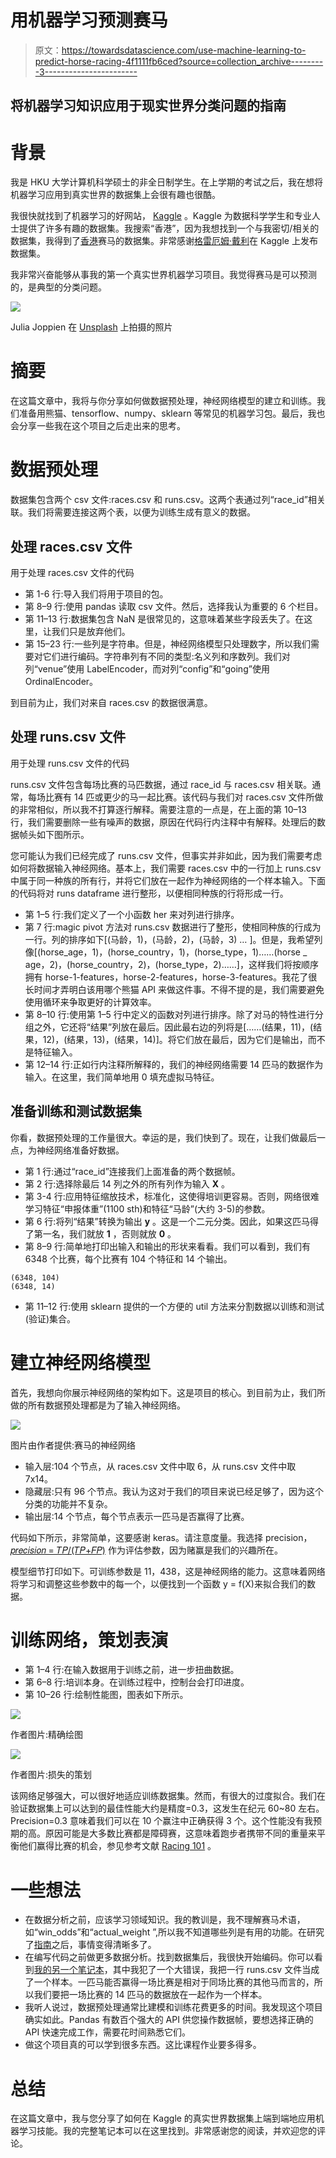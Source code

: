 # 用机器学习预测赛马

> 原文：<https://towardsdatascience.com/use-machine-learning-to-predict-horse-racing-4f1111fb6ced?source=collection_archive---------3----------------------->

## 将机器学习知识应用于现实世界分类问题的指南

# **背景**

我是 HKU 大学计算机科学硕士的非全日制学生。在上学期的考试之后，我在想将机器学习应用到真实世界的数据集上会很有趣也很酷。

我很快就找到了机器学习的好网站， [Kaggle](http://kaggle.com) 。Kaggle 为数据科学学生和专业人士提供了许多有趣的数据集。我搜索“香港”，因为我想找到一个与我密切/相关的数据集，我得到了[香港](https://www.kaggle.com/gdaley/hkracing)赛马的数据集。非常感谢[格雷厄姆·戴利](https://www.kaggle.com/gdaley)在 Kaggle 上发布数据集。

我非常兴奋能够从事我的第一个真实世界机器学习项目。我觉得赛马是可以预测的，是典型的分类问题。

![](img/88da46cdc07f702070bbf58522e8a7c3.png)

Julia Joppien 在 [Unsplash](https://unsplash.com?utm_source=medium&utm_medium=referral) 上拍摄的照片

# 摘要

在这篇文章中，我将与你分享如何做数据预处理，神经网络模型的建立和训练。我们准备用熊猫、tensorflow、numpy、sklearn 等常见的机器学习包。最后，我也会分享一些我在这个项目之后走出来的思考。

# **数据预处理**

数据集包含两个 csv 文件:races.csv 和 runs.csv。这两个表通过列“race_id”相关联。我们将需要连接这两个表，以便为训练生成有意义的数据。

## **处理 races.csv 文件**

用于处理 races.csv 文件的代码

*   第 1-6 行:导入我们将用于项目的包。
*   第 8–9 行:使用 pandas 读取 csv 文件。然后，选择我认为重要的 6 个栏目。
*   第 11–13 行:数据集包含 NaN 是很常见的，这意味着某些字段丢失了。在这里，让我们只是放弃他们。
*   第 15–23 行:一些列是字符串。但是，神经网络模型只处理数字，所以我们需要对它们进行编码。字符串列有不同的类型:名义列和序数列。我们对列“venue”使用 LabelEncoder，而对列“config”和“going”使用 OrdinalEncoder。

到目前为止，我们对来自 races.csv 的数据很满意。

## **处理 runs.csv 文件**

用于处理 runs.csv 文件的代码

runs.csv 文件包含每场比赛的马匹数据，通过 race_id 与 races.csv 相关联。通常，每场比赛有 14 匹或更少的马一起比赛。该代码与我们对 races.csv 文件所做的非常相似，所以我不打算逐行解释。需要注意的一点是，在上面的第 10–13 行，我们需要删除一些有噪声的数据，原因在代码行内注释中有解释。处理后的数据帧头如下图所示。

您可能认为我们已经完成了 runs.csv 文件，但事实并非如此，因为我们需要考虑如何将数据输入神经网络。基本上，我们需要 races.csv 中的一行加上 runs.csv 中属于同一种族的所有行，并将它们放在一起作为神经网络的一个样本输入。下面的代码将对 runs dataframe 进行整形，以便相同种族的行将形成一行。

*   第 1–5 行:我们定义了一个小函数 her 来对列进行排序。
*   第 7 行:magic pivot 方法对 runs.csv 数据进行了整形，使相同种族的行成为一行。列的排序如下[(马龄，1)，(马龄，2)，(马龄，3) … ]。但是，我希望列像[(horse_age，1)，(horse_country，1)，(horse_type，1)……(horse _ age，2)，(horse_country，2)，(horse_type，2)……]，这样我们将按顺序拥有 horse-1-features，horse-2-features，horse-3-features。我花了很长时间才弄明白该用哪个熊猫 API 来做这件事。不得不提的是，我们需要避免使用循环来争取更好的计算效率。
*   第 8–10 行:使用第 1–5 行中定义的函数对列进行排序。除了对马的特性进行分组之外，它还将“结果”列放在最后。因此最右边的列将是[……(结果，11)，(结果，12)，(结果，13)，(结果，14)]。将它们放在最后，因为它们是输出，而不是特征输入。
*   第 12–14 行:正如行内注释所解释的，我们的神经网络需要 14 匹马的数据作为输入。在这里，我们简单地用 0 填充虚拟马特征。

## **准备训练和测试数据集**

你看，数据预处理的工作量很大。幸运的是，我们快到了。现在，让我们做最后一点，为神经网络准备好数据。

*   第 1 行:通过“race_id”连接我们上面准备的两个数据帧。
*   第 2 行:选择除最后 14 列之外的所有列作为输入 **X** 。
*   第 3-4 行:应用特征缩放技术，标准化，这使得培训更容易。否则，网络很难学习特征“申报体重”(1100 sth)和特征“马龄”(大约 3-5)的参数。
*   第 6 行:将列“结果”转换为输出 **y** 。这是一个二元分类。因此，如果这匹马得了第一名，我们就放 **1** ，否则就放 **0** 。
*   第 8–9 行:简单地打印出输入和输出的形状来看看。我们可以看到，我们有 6348 个比赛，每个比赛有 104 个特征和 14 个输出。

```
(6348, 104)
(6348, 14)
```

*   第 11–12 行:使用 sklearn 提供的一个方便的 util 方法来分割数据以训练和测试(验证)集合。

# **建立神经网络模型**

首先，我想向你展示神经网络的架构如下。这是项目的核心。到目前为止，我们所做的所有数据预处理都是为了输入神经网络。

![](img/ab6ca15e32629dad80c904298c405ff1.png)

图片由作者提供:赛马的神经网络

*   输入层:104 个节点，从 races.csv 文件中取 6，从 runs.csv 文件中取 7x14。
*   隐藏层:只有 96 个节点。我认为这对于我们的项目来说已经足够了，因为这个分类的功能并不复杂。
*   输出层:14 个节点，每个节点表示一匹马是否赢得了比赛。

代码如下所示，非常简单，这要感谢 keras。请注意度量。我选择 precision， [𝑝𝑟𝑒𝑐𝑖𝑠𝑖𝑜𝑛 = 𝑇𝑃/(𝑇𝑃+𝐹𝑃)](https://developers.google.com/machine-learning/crash-course/classification/precision-and-recall) 作为评估参数，因为赌赢是我们的兴趣所在。

模型细节打印如下。可训练参数是 11，438，这是神经网络的能力。这意味着网络将学习和调整这些参数中的每一个，以便找到一个函数 y = f(X)来拟合我们的数据。

# **训练网络，策划表演**

*   第 1–4 行:在输入数据用于训练之前，进一步扭曲数据。
*   第 6–8 行:培训本身。在训练过程中，控制台会打印进度。
*   第 10–26 行:绘制性能图，图表如下所示。

![](img/fd5ee128918a2ad85d7e4ded66aec045.png)

作者图片:精确绘图

![](img/5df81713fcbc5df07fb932a1ca6ab31d.png)

作者图片:损失的策划

该网络足够强大，可以很好地适应训练数据集。然而，有很大的过度拟合。我们在验证数据集上可以达到的最佳性能大约是精度=0.3，这发生在纪元 60~80 左右。Precision=0.3 意味着我们可以在 10 个赢注中正确获得 3 个。这个性能没有我预期的高。原因可能是大多数比赛都是障碍赛，这意味着跑步者携带不同的重量来平衡他们赢得比赛的机会，参见参考文献 [Racing 101](https://entertainment.hkjc.com/entertainment/common/images/learn-racing/racing-academy/pdf/Racing_101_202005_Eng_final.pdf) 。

# **一些想法**

*   在数据分析之前，应该学习领域知识。我的教训是，我不理解赛马术语，如“win_odds”和“actual_weight ”,所以我不知道哪些列是有用的功能。在研究了[指南](https://special.hkjc.com/racing/info/en/betting/guide.asp)之后，事情变得清晰多了。
*   在编写代码之前做更多数据分析。找到数据集后，我很快开始编码。你可以看到[我的另一个笔记本](https://www.kaggle.com/cullensun/deep-learning-model-for-horse-racing)，其中我犯了一个大错误，我把一行 runs.csv 文件当成了一个样本。一匹马能否赢得一场比赛是相对于同场比赛的其他马而言的，所以我们要把一场比赛的 14 匹马的数据放在一起作为一个样本。
*   我听人说过，数据预处理通常比建模和训练花费更多的时间。我发现这个项目确实如此。Pandas 有数百个强大的 API 供您操作数据帧，要想选择正确的 API 快速完成工作，需要花时间熟悉它们。
*   做这个项目真的可以学到很多东西。这比课程作业要多得多。

# **总结**

在这篇文章中，我与您分享了如何在 Kaggle 的真实世界数据集上端到端地应用机器学习技能。我的完整笔记本可以在这里找到。非常感谢您的阅读，并欢迎您的评论。
